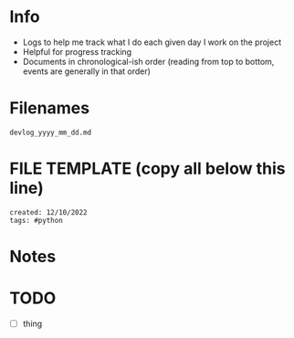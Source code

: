 # Info
- Logs to help me track what I do each given day I work on the project
- Helpful for progress tracking
- Documents in chronological-ish order (reading from top to bottom, events are generally in that order)


# Filenames
`devlog_yyyy_mm_dd.md`

# FILE TEMPLATE (copy all below this line)
```
created: 12/10/2022
tags: #python
```

# Notes

# TODO
- [ ] thing
